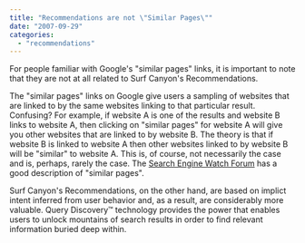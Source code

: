 ```yaml
---
title: "Recommendations are not \"Similar Pages\""
date: "2007-09-29"
categories: 
  - "recommendations"
---
```


For people familiar with Google's "similar pages" links, it is important to note that they are not at all related to Surf Canyon's Recommendations.

The "similar pages" links on Google give users a sampling of websites that are linked to by the same websites linking to that particular result. Confusing? For example, if website A is one of the results and website B links to website A, then clicking on "similar pages" for website A will give you other websites that are linked to by website B. The theory is that if website B is linked to website A then other websites linked to by website B will be "similar" to website A. This is, of course, not necessarily the case and is, perhaps, rarely the case. The [Search Engine Watch Forum](http://forums.searchenginewatch.com/showpost.php?p=64904&postcount=4) has a good description of "similar pages".

Surf Canyon's Recommendations, on the other hand, are based on implict intent inferred from user behavior and, as a result, are considerably more valuable. Query Discovery™ technology provides the power that enables users to unlock mountains of search results in order to find relevant information buried deep within.
